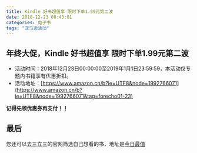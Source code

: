 ```yaml
---
title: Kindle 好书超值享 限时下单1.99元第二波
date: 2018-12-23 08:43:01
categories: 电子书
tags: "亚马逊活动"
---
```


## 年终大促，Kindle 好书超值享 限时下单1.99元第二波

- 活动时间：2018年12月23日00:00:00至2019年1月1日23:59:59，本活动仅专题内书籍享有优惠折扣。
- 活动地址：[https://www.amazon.cn/b?ie=UTF8&node=1992766071](https://www.amazon.cn/b?ie=UTF8&node=1992766071&tag=forecho01-23)

**记得先领优惠券再支付！！**


## 最后

您还可以去三立三的官网筛选自己想看的书，地址是[今日最值](https://3li3.com/book/day?date=)
